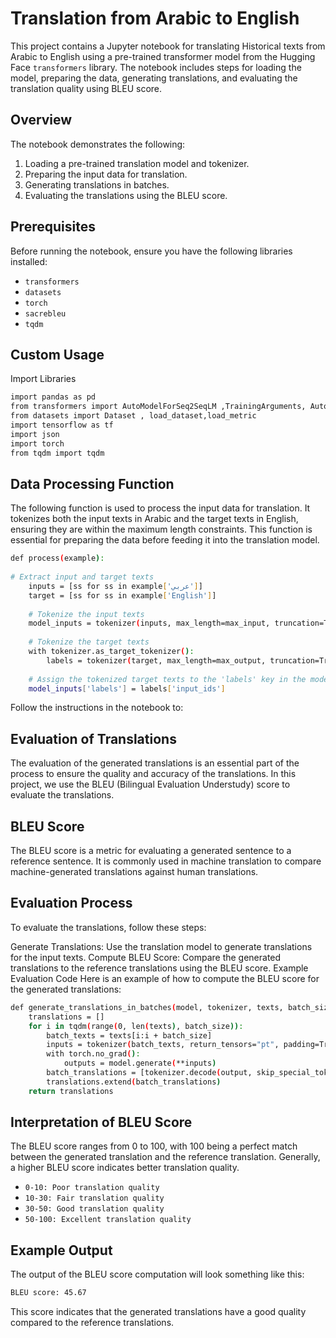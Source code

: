# Translation from Arabic to English

This project contains a Jupyter notebook for translating Historical texts from Arabic to English using a pre-trained transformer model from the Hugging Face `transformers` library. The notebook includes steps for loading the model, preparing the data, generating translations, and evaluating the translation quality using BLEU score.

## Overview

The notebook demonstrates the following:

1. Loading a pre-trained translation model and tokenizer.
2. Preparing the input data for translation.
3. Generating translations in batches.
4. Evaluating the translations using the BLEU score.

## Prerequisites

Before running the notebook, ensure you have the following libraries installed:

- `transformers`
- `datasets`
- `torch`
- `sacrebleu`
- `tqdm`

## Custom Usage

Import Libraries

```bash
import pandas as pd
from transformers import AutoModelForSeq2SeqLM ,TrainingArguments, AutoTokenizer , DataCollatorForSeq2Seq,Seq2SeqTrainer , Trainer , MarianMTModel, MarianTokenizer
from datasets import Dataset , load_dataset,load_metric
import tensorflow as tf
import json
import torch
from tqdm import tqdm
```


## Data Processing Function
The following function is used to process the input data for translation. It tokenizes both the input texts in Arabic and the target texts in English, ensuring they are within the maximum length constraints. This function is essential for preparing the data before feeding it into the translation model.

```bash
def process(example):
  
# Extract input and target texts
    inputs = [ss for ss in example['عربي']]
    target = [ss for ss in example['English']]
    
    # Tokenize the input texts
    model_inputs = tokenizer(inputs, max_length=max_input, truncation=True)
    
    # Tokenize the target texts
    with tokenizer.as_target_tokenizer():
        labels = tokenizer(target, max_length=max_output, truncation=True)
    
    # Assign the tokenized target texts to the 'labels' key in the model inputs
    model_inputs['labels'] = labels['input_ids']
```


Follow the instructions in the notebook to:

## Evaluation of Translations
The evaluation of the generated translations is an essential part of the process to ensure the quality and accuracy of the translations. In this project, we use the BLEU (Bilingual Evaluation Understudy) score to evaluate the translations.

## BLEU Score
The BLEU score is a metric for evaluating a generated sentence to a reference sentence. It is commonly used in machine translation to compare machine-generated translations against human translations.

## Evaluation Process
To evaluate the translations, follow these steps:

Generate Translations: Use the translation model to generate translations for the input texts.
Compute BLEU Score: Compare the generated translations to the reference translations using the BLEU score.
Example Evaluation Code
Here is an example of how to compute the BLEU score for the generated translations:

```bash
def generate_translations_in_batches(model, tokenizer, texts, batch_size=32, max_length=256):
    translations = []
    for i in tqdm(range(0, len(texts), batch_size)):
        batch_texts = texts[i:i + batch_size]
        inputs = tokenizer(batch_texts, return_tensors="pt", padding=True, truncation=True, max_length=max_length).to(device)
        with torch.no_grad():
            outputs = model.generate(**inputs)
        batch_translations = [tokenizer.decode(output, skip_special_tokens=True) for output in outputs]
        translations.extend(batch_translations)
    return translations
```



## Interpretation of BLEU Score
The BLEU score ranges from 0 to 100, with 100 being a perfect match between the generated translation and the reference translation. Generally, a higher BLEU score indicates better translation quality.

- `0-10: Poor translation quality`
- `10-30: Fair translation quality`
- `30-50: Good translation quality`
- `50-100: Excellent translation quality`

## Example Output
The output of the BLEU score computation will look something like this:
```bash
BLEU score: 45.67
```
This score indicates that the generated translations have a good quality compared to the reference translations.
